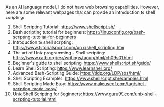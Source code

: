 

As an AI language model, I do not have web browsing capabilities. However, here are some relevant webpages that can provide an introduction to shell scripting:

1. Shell Scripting Tutorial: https://www.shellscript.sh/
2. Bash scripting tutorial for beginners: https://linuxconfig.org/bash-scripting-tutorial-for-beginners
3. Introduction to shell scripting: https://www.tutorialspoint.com/unix/shell_scripting.htm
4. The art of Unix programming - Shell scripting: https://www.catb.org/esr/writings/taoup/html/ch09s01.html
5. Beginner's guide to shell scripting: https://www.shellscript.sh/guide/
6. Learn Shell Scripting: https://www.learnshell.org/
7. Advanced Bash-Scripting Guide: https://tldp.org/LDP/abs/html/
8. Shell Scripting Examples: https://www.shellscript.sh/examples.html
9. Shell Scripting Made Easy: https://www.makeuseof.com/tag/shell-scripting-made-easy/
10. Unix Shell Scripting for Beginners: https://www.guru99.com/unix-shell-scripting-tutorial.html